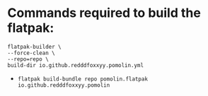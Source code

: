 # Commands required to build the flatpak:

  ```
  flatpak-builder \
  --force-clean \
  --repo=repo \
  build-dir io.github.redddfoxxyy.pomolin.yml
  ```

- `flatpak build-bundle repo pomolin.flatpak io.github.redddfoxxyy.pomolin`
